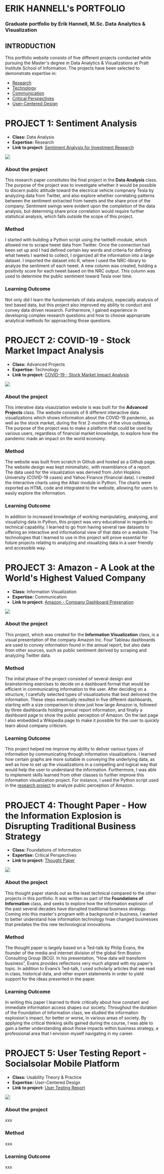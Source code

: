 # ERIK HANNELL's PORTFOLIO
### Graduate portfolio by Erik Hannell, M.Sc. Data Analytics & Visualization

## INTRODUCTION

This portfolio website consists of five different projects conducted while pursuing the Master's degree in Data Analytics & Visualizations at Pratt Institute School of Information. The projects have been selected to demonstrate expertise in:
- [Research](#project-1-sentiment-analysis)
- [Technology](#project-2-covid-19---stock-market-impact-analysis)
- [Communication](#project-3-amazon---a-look-at-the-worlds-highest-valued-company)
- [Critical Perspectives](#project-4-thought-paper---how-the-information-explosion-is-disrupting-traditional-business-strategy)
- [User-Centered Design](#project-5-user-testing-report---socialsolar-mobile-platform)

# PROJECT 1: Sentiment Analysis

- **Class:** Data Analysis
- **Expertise:** Research
- **Link to project:** [Sentiment Analysis for Investment Research](https://github.com/ehannell/dav_portfolio/blob/main/Final%20Project%20-%20Sentiment%20Analysis%20for%20Investment%20Research%20(Erik%20Hannell).pdf)

![](https://i.ibb.co/rHtb7fz/data-analysis.jpg)

### About the project
This research paper constitutes the final project in the **Data Analysis** class. The purpose of the project was to investigate whether it would be possible to discern public attitude toward the electrical vehicle compnany Tesla by analyzing data from Twitter, and also explore whether correlating patterns between the sentiment extracted from tweets and the share price of the company. Sentiment swings were evident upon the completion of the data analysis, but determinig share price correlation would require further statistical analysis, which falls outside the scope of this project.   

### Method
I started with building a Python script using the twitteR-module, which allowed me to scrape tweet data from Twitter. Once the connection had been set up and I had defined certain key words and criteria for defining what tweets I wanted to collect, I organized all the information into a large dataset. I imported the dataset into R, where I used the NRC-library to analyze the sentiment of each tweet. A new column was created, holding a positivity score for each tweet based on the NRC output. This column was used to determine the public sentiment toward Tesla over time. 

### Learning Outcome
Not only did I learn the fundamentals of data analysis, especially analysis of text based data, but this project also improved my ability to conduct and convey data driven research. Furthermore, I gained experience in developnig complex research questions and how to choose appropriate analytical methods for approaching those questions.    

# PROJECT 2: COVID-19 - Stock Market Impact Analysis

- **Class:** Advanced Projects
- **Expertise:** Technology
- **Link to project:** [COVID-19 - Stock Market Impact Analysis](https://ehannell.github.io/covid19_sp500/)

![](https://i.ibb.co/qp78gGp/covidproject.jpg)

### About the project
This interative data visaulziation website is was built for the **Advanced Projects** class. The website consists of 6 different interactive data visualizations which shows information about the COVID-19 pandemic, as well as the stock market, during the first 2-months of the virus outbreak. The purpose of the project was to make a platform that could be used by various users, regardless of financial market knowledge, to explore how the pandemic made an impact on the world economy.

### Method
The website was built from scratch in Github and hosted as a Github page. The website design was kept minimalistic, with resemblance of a report. The data used for the visualization was derived from John Hopkins University (COVID-19 cases) and Yahoo Finance (financial data). I created the interactive charts using the Altair module in Python. The charts were exported as HTML code and integrated to the website, allowing for users to easily explore the information.  

### Learning Outcome
In addition to increased knowledge of working manipulating, analysing, and visualizing data in Python, this project was very educational in regards to technical capability. I learned to go from having several raw datasets to offering an interactive and informational view of that data on a website. The technologies that I learned to use in this project will prove essential for future projects relating to analyzing and visualizing data in a user friendly and accessible way.   

# PROJECT 3: Amazon - A Look at the World's Highest Valued Company 

- **Class:** Information Visualization
- **Expertise:** Communication
- **Link to project:** [Amazon - Company Dashboard Presenation](https://github.com/ehannell/dav_portfolio/blob/main/Amazon%20-%20a%20look%20at%20the%20world's%20highest%20valued%20company.pdf)

![](https://i.ibb.co/9bw40Wb/amzon.png)

### About the project
This project, which was created for the **Information Visualization** class, is a visual presentation of the company Amazon Inc. Four Tableau dashboards are used to convey information found in the annual report, but also data from other sources, such as public sentiment derived by scraping and analyzing Twitter data.  

### Method
The initial phase of the project consisted of several design and brainstorming exercises to decide on a dashboard format that would be efficient in communicating information to the user. After deciding on a structure, I carefully selected types of visualizations that best delivered the information. These steps eventually resulted in five different dashboards, starting with a size comparison to show just how large Amazon is, followed by three dashboards holding annual report information, and finally a dashboard page to show the public perception of Amazon. On the last page I also embedded a Wikipedia page to make it possible for the user to quickly learn about company criticism.    

### Learning Outcome
This project helped me improve my ability to deliver various types of information by communicating through information visualizations. I learned how certain graphs are more suitable in conveying the underlying data, as well as how to set up the visualizations in a compelling and logical way that would help the user to understand the information. Furthermore, I was able to implement skills learned from other classes to further improve this information visualization project. For instance, I used the Python script used in the [research project](#project-1-sentiment-analysis) to analyze public perception of Amazon. 

# PROJECT 4: Thought Paper - How the Information Explosion is Disrupting Traditional Business Strategy

- **Class:** Foundations of Information
- **Expertise:** Critical Perspectives
- **Link to project:** [Thought Paper](https://github.com/ehannell/dav_portfolio/blob/main/Foundations%20of%20Information%20-%20Thought%20Paper%20(ehannell).pdf)

![](https://i.ibb.co/C2pb8N9/thoughtpaper.jpg)

### About the project
This thought paper stands out as the least technical compared to the other projects in this portfolio. It was written as part of the **Foundations of Information** class, and seeks to explore how the information explosion of the past several decades have disrupted traditional business strategy. Coming into this master's program with a background in business, I wanted to better understand how information technology hvae changed businesses that predates the this new technological innovations.      

### Method
The thought paper is largely based on a Ted-talk by Philip Evans, the founder of the media and internet division of the global firm Boston Consulting Group (BCG). In his presentation, “How data will transform business”, Evans provides reflections very much aligned with my paper's topic. In addition to Evans’s Ted-talk, I used scholarly articles that we read in class, historical data, and other expert statements in order to yield support for the ideas presented in the paper.

### Learning Outcome
In writing this paper I learned to think critically about how constant and immediate information access shapes our society. Throughout the duration of the Foundation of Information class, we studied the information explosion's impact, for better or worse, in various areas of society. By applying the critical thinking skills gained during the course, I was able to gain a better understanding about those impacts within business strategy, a professional area that I envision myself navigating in my career. 

# PROJECT 5: User Testing Report - Socialsolar Mobile Platform

- **Class:** Usability Theory & Practice
- **Expertise:** User-Centered Design
- **Link to project:** [User Testing Report](https://github.com/ehannell/dav_portfolio/blob/main/Socialsolar.pdf)

![](https://i.ibb.co/t3BY97G/userdesign.png)

### About the project
xxx

### Method
xxx

### Learning Outcome
xxx



